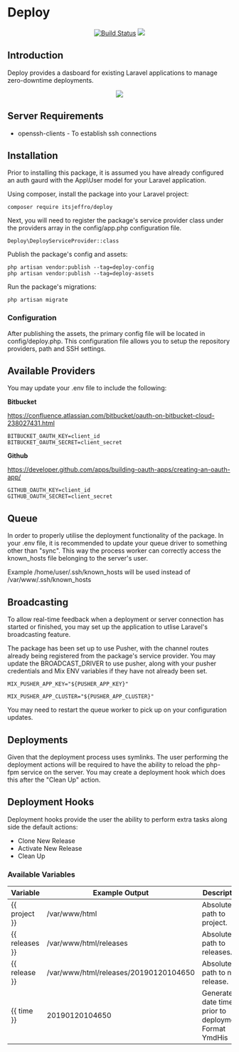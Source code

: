 # Deploy

<p align="center">
    <a href="https://travis-ci.org/itsjeffro/deploy"><img src="https://travis-ci.org/itsjeffro/deploy.svg?branch=master" alt="Build Status"></a>
    <a href="https://packagist.org/packages/itsjeffro/deploy"><img src="https://poser.pugx.org/itsjeffro/deploy/license.svg"></a>
</p>

## Introduction
Deploy provides a dasboard for existing Laravel applications to manage zero-downtime deployments.

<p align="center">
    <img src="https://res.cloudinary.com/dz4tjswiv/image/upload/v1547982989/deploy.png">
</p>

## Server Requirements
* openssh-clients - To establish ssh connections

## Installation
Prior to installing this package, it is assumed you have already configured an auth gaurd with the App\User model for your Laravel application. 

Using composer, install the package into your Laravel project:
```
composer require itsjeffro/deploy
```

Next, you will need to register the package's service provider class under the providers array 
in the config/app.php configuration file.

```
Deploy\DeployServiceProvider::class
```

Publish the package's config and assets:
```
php artisan vendor:publish --tag=deploy-config
php artisan vendor:publish --tag=deploy-assets
```

Run the package's migrations:
```
php artisan migrate
```

### Configuration
After publishing the assets, the primary config file will be located in config/deploy.php. This configuration file allows
you to setup the repository providers, path and SSH settings.

## Available Providers

You may update your .env file to include the following:

__Bitbucket__

https://confluence.atlassian.com/bitbucket/oauth-on-bitbucket-cloud-238027431.html
```
BITBUCKET_OAUTH_KEY=client_id
BITBUCKET_OAUTH_SECRET=client_secret
```
__Github__

https://developer.github.com/apps/building-oauth-apps/creating-an-oauth-app/
```
GITHUB_OAUTH_KEY=client_id
GITHUB_OAUTH_SECRET=client_secret
```

## Queue
In order to properly utilise the deployment functionality of the package. In your .env file, it is recommended to 
update your queue driver to something other than "sync". This way the process worker can correctly access the 
known_hosts file belonging to the server's user. 

Example /home/user/.ssh/known_hosts will be used instead of /var/www/.ssh/known_hosts

## Broadcasting
To allow real-time feedback when a deployment or server connection has started or finished, you may set up the application 
to utlise Laravel's broadcasting feature.

The package has been set up to use Pusher, with the channel routes already being registered from the package's service provider. 
You may update the BROADCAST_DRIVER to use pusher, along with your pusher credentials and Mix ENV variables if they have not already been set.
```
MIX_PUSHER_APP_KEY="${PUSHER_APP_KEY}"

MIX_PUSHER_APP_CLUSTER="${PUSHER_APP_CLUSTER}"
```

You may need to restart the queue worker to pick up on your configuration updates.

## Deployments
Given that the deployment process uses symlinks. The user performing the deployment actions will be required to have the ability to reload the php-fpm service on the server. You may create a deployment hook which does this after the "Clean Up" action.

## Deployment Hooks
Deployment hooks provide the user the ability to perform extra tasks along side the default actions:

- Clone New Release
- Activate New Release
- Clean Up

### Available Variables
| Variable | Example Output | Description |
|----------|----------------|-------------|
| {{ project }} | /var/www/html | Absolute path to project. |
| {{ releases }} | /var/www/html/releases | Absolute path to releases. |
| {{ release }} | /var/www/html/releases/20190120104650 | Absolute path to new release. |
| {{ time }} | 20190120104650 | Generated date time prior to deployment. Format YmdHis |